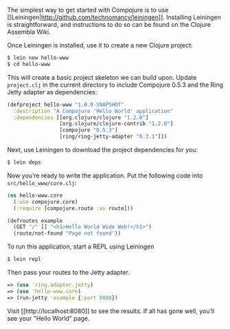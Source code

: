 The simplest way to get started with Compojure is to use [[Leiningen|http://github.com/technomancy/leiningen]]. Installing Leiningen is straightforward, and instructions to do so can be found on the Clojure Assembla Wiki.

Once Leiningen is installed, use it to create a new Clojure project:

```bash
$ lein new hello-www
$ cd hello-www
```

This will create a basic project skeleton we can build upon. Update `project.clj` in the current directory to include Compojure 0.5.3 and the Ring Jetty adapter as dependencies:

```clojure
(defproject hello-www "1.0.0-SNAPSHOT"
  :description "A Compojure 'Hello World' application"
  :dependencies [[org.clojure/clojure "1.2.0"]
                 [org.clojure/clojure-contrib "1.2.0"]
                 [compojure "0.5.3"]
                 [ring/ring-jetty-adapter "0.3.1"]])
```

Next, use Leiningen to download the project dependencies for you:

```bash
$ lein deps
```

Now you’re ready to write the application. Put the following code into `src/hello_www/core.clj`:

```clojure
(ns hello-www.core
  (:use compojure.core)
  (:require [compojure.route :as route]))

(defroutes example
  (GET "/" [] "<h1>Hello World Wide Web!</h1>")
  (route/not-found "Page not found"))
```

To run this application, start a REPL using Leiningen

```bash
$ lein repl
```

Then pass your routes to the Jetty adapter.

```clojure
=> (use 'ring.adapter.jetty)
=> (use 'hello-www.core)
=> (run-jetty 'example {:port 8080})
```

Visit [[http://localhost:8080]] to see the results. If all has gone well, you’ll see your "Hello World" page.